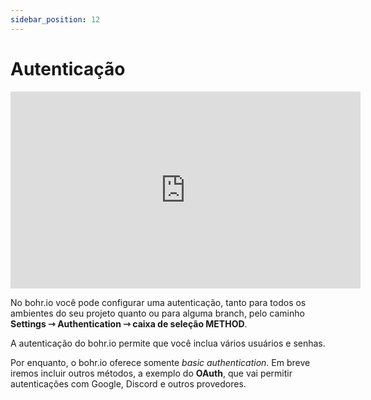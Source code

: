 ```yaml
---
sidebar_position: 12
---
```


# Autenticação

<div style={{textAlign: 'center'}}><iframe width="560" height="315" src="https://www.youtube.com/embed/MwbRPmeHGaI" title="YouTube video player" frameborder="0" allow="accelerometer; autoplay; clipboard-write; encrypted-media; gyroscope; picture-in-picture" allowfullscreen></iframe></div>

No bohr.io você pode configurar uma autenticação, tanto para todos os ambientes do seu projeto quanto ou para alguma branch, pelo caminho **Settings ⇾ Authentication ⇾ caixa de seleção METHOD**.

A autenticação do bohr.io permite que você inclua vários usuários e senhas.

Por enquanto, o bohr.io oferece somente *basic authentication*. Em breve iremos incluir outros métodos, a exemplo do **OAuth**, que vai permitir autenticações com Google, Discord e outros provedores.
